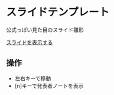 # スライドテンプレート

公式っぽい見た目のスライド雛形

[スライドを表示する](https://hasegawa-campfire.github.io/slide-front-tips2/)

## 操作

- 左右キーで移動
- [n]キーで発表者ノートを表示
